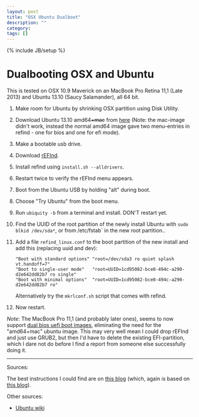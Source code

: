 ```yaml
---
layout: post
title: "OSX Ubuntu Dualboot"
description: ""
category: 
tags: []
---
```

{% include JB/setup %}

Dualbooting OSX and Ubuntu
==========================

This is tested on OSX 10.9 Maverick on an MacBook Pro Retina 11,1 (Late 2013)
and Ubuntu 13.10 (Saucy Salamander), all 64 bit.

1. Make room for Ubuntu by shrinking OSX partition using Disk Utility.
2. Download Ubuntu 13.10 amd64~~+mac~~ from [here](http://releases.ubuntu.com/saucy/)
    (Note: the mac-image didn't work, instead the normal amd64 image gave two menu-entries in refind - one for bios and one for efi mode).
3. Make a bootable usb drive.
4. Download [rEFInd](http://www.rodsbooks.com/refind/installing.html).
5. Install refind using `install.sh --alldrivers`.
6. Restart twice to verify the rEFInd menu appears.
7. Boot from the Ubuntu USB by holding "alt" during boot.
8. Choose "Try Ubuntu" from the boot menu.
9. Run `ubiquity -b` from a terminal and install. DON'T restart yet.
10. Find the UUID of the root partition of the newly install Ubuntu with `sudo blkid /dev/sda*`,
    or from /etc/fstab` in the new root partition..
11. Add a file `refind_linux.conf` to the boot partition of the new install and add this (replacing uuid and dev):

        "Boot with standard options" "root=/dev/sda3 ro quiet splash vt.handoff=7"  
        "Boot to single-user mode"   "root=UUID=1cd95082-bce0-494c-a290-d2e642dd82b7 ro single"  
        "Boot with minimal options"  "root=UUID=1cd95082-bce0-494c-a290-d2e642dd82b7 ro"  

    Alternatively try the `mkrlconf.sh` script that comes with refind.
12. Now restart.

*Note*:
The MacBook Pro 11,1 (and probably later ones),
seems to now support [dual bios uefi boot images](http://askubuntu.com/a/40480),
eliminating the need for the "amd64+mac" ubuntu image.
This may very well mean I could drop rEFInd and just use GRUB2,
but then I'd have to delete the existing EFI-partition,
which I dare not do before I find a report from someone else successfully doing it.

- - -
Sources:

The best instructions I could find are on
[this blog](http://blog.kylebarlow.com/2013/05/installing-ubuntu-1304-raring-ringtail.html)
(which, again is based on
[this blog](http://randomtutor.blogspot.no/2013/02/installing-ubuntu-1304-on-retina.html)).

Other sources:

 - [Ubuntu wiki](https://help.ubuntu.com/community/UEFIBooting)


